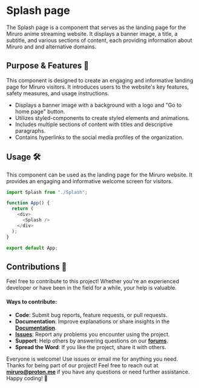 # Splash page

The Splash page is a component that serves as the landing page for the Miruro anime streaming website. It displays a banner image, a title, a subtitle, and various sections of content, each providing information about Miruro and and alternative domains.

## Purpose & Features 📖

This component is designed to create an engaging and informative landing page for Miruro visitors. It introduces users to the website's key features, safety measures, and usage instructions.

- Displays a banner image with a background with a logo and "Go to home page" button.
- Utilizes styled-components to create styled elements and animations.
- Includes multiple sections of content with titles and descriptive paragraphs.
- Contains hyperlinks to the social media profiles of the organization.

## Usage 🛠️

This component can be used as the landing page for the Miruro website. It provides an engaging and informative welcome screen for visitors.

```javascript
import Splash from "./Splash";

function App() {
  return (
    <div>
      <Splash />
    </div>
  );
}

export default App;
```

## Contributions 🤲

Feel free to contribute to this project! Whether you're an experienced developer or have been in the field for a while, your help is valuable.

#### Ways to contribute:

- **Code**: Submit bug reports, feature requests, or pull requests.
- **Documentation**: Improve explanations or share insights in the **[Documentation](README.md)**.
- **[Issues](https://github.com/Miruro-no-kuon/Miruro/issues)**: Report any problems you encounter using the project.
- **Support**: Help others by answering questions on our **[forums](https://github.com/Miruro-no-kuon)**.
- **Spread the Word**: If you like the project, share it with others.

Everyone is welcome! Use issues or email me for anything you need. Thanks for being part of our project!
Feel free to reach out at **miruro@proton.me** if you have any questions or need further assistance. Happy coding! 🚀
